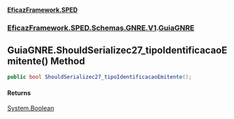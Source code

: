 #### [EficazFramework.SPED](EficazFrameworkSPED.md 'EficazFramework SPED')
### [EficazFramework.SPED.Schemas.GNRE.V1](EficazFramework.SPED.Schemas.GNRE.V1.md 'EficazFramework.SPED.Schemas.GNRE.V1').[GuiaGNRE](EficazFramework.SPED.Schemas.GNRE.V1/GuiaGNRE.md 'EficazFramework.SPED.Schemas.GNRE.V1.GuiaGNRE')

## GuiaGNRE.ShouldSerializec27_tipoIdentificacaoEmitente() Method

```csharp
public bool ShouldSerializec27_tipoIdentificacaoEmitente();
```

#### Returns
[System.Boolean](https://docs.microsoft.com/en-us/dotnet/api/System.Boolean 'System.Boolean')